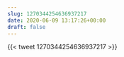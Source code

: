 ```yaml
---
slug: 1270344254636937217
date: 2020-06-09 13:17:26+00:00
draft: false
---
```


{{< tweet 1270344254636937217 >}}
